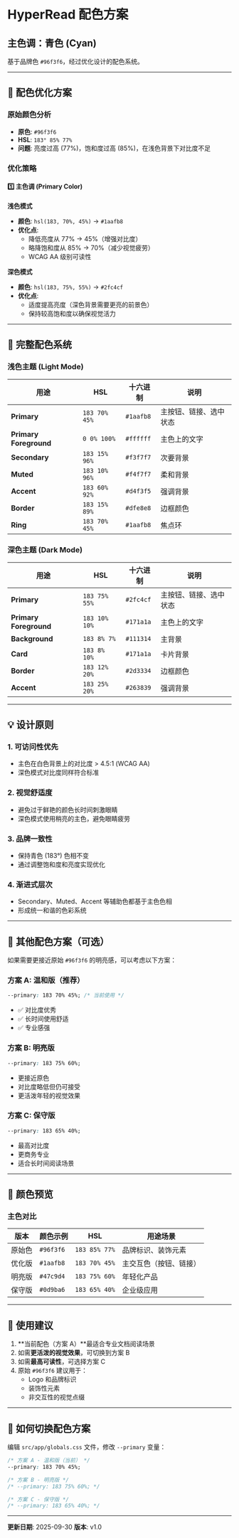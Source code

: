 # HyperRead 配色方案

## 主色调：青色 (Cyan)

基于品牌色 `#96f3f6`，经过优化设计的配色系统。

---

## 🎨 配色优化方案

### 原始颜色分析
- **原色**: `#96f3f6`
- **HSL**: `183° 85% 77%`
- **问题**: 亮度过高 (77%)，饱和度过高 (85%)，在浅色背景下对比度不足

### 优化策略

#### 1️⃣ **主色调 (Primary Color)**

**浅色模式**
- **颜色**: `hsl(183, 70%, 45%)` → `#1aafb8`
- **优化点**:
  - 降低亮度从 77% → 45%（增强对比度）
  - 略降饱和度从 85% → 70%（减少视觉疲劳）
  - WCAG AA 级别可读性

**深色模式**
- **颜色**: `hsl(183, 75%, 55%)` → `#2fc4cf`
- **优化点**:
  - 适度提高亮度（深色背景需要更亮的前景色）
  - 保持较高饱和度以确保视觉活力

---

## 🎯 完整配色系统

### 浅色主题 (Light Mode)

| 用途 | HSL | 十六进制 | 说明 |
|------|-----|----------|------|
| **Primary** | `183 70% 45%` | `#1aafb8` | 主按钮、链接、选中状态 |
| **Primary Foreground** | `0 0% 100%` | `#ffffff` | 主色上的文字 |
| **Secondary** | `183 15% 96%` | `#f3f7f7` | 次要背景 |
| **Muted** | `183 10% 96%` | `#f4f7f7` | 柔和背景 |
| **Accent** | `183 60% 92%` | `#d4f3f5` | 强调背景 |
| **Border** | `183 15% 89%` | `#dfe8e8` | 边框颜色 |
| **Ring** | `183 70% 45%` | `#1aafb8` | 焦点环 |

### 深色主题 (Dark Mode)

| 用途 | HSL | 十六进制 | 说明 |
|------|-----|----------|------|
| **Primary** | `183 75% 55%` | `#2fc4cf` | 主按钮、链接、选中状态 |
| **Primary Foreground** | `183 10% 10%` | `#171a1a` | 主色上的文字 |
| **Background** | `183 8% 7%` | `#111314` | 主背景 |
| **Card** | `183 8% 10%` | `#171a1a` | 卡片背景 |
| **Border** | `183 12% 20%` | `#2d3334` | 边框颜色 |
| **Accent** | `183 25% 20%` | `#263839` | 强调背景 |

---

## 💡 设计原则

### 1. **可访问性优先**
- 主色在白色背景上的对比度 > 4.5:1 (WCAG AA)
- 深色模式对比度同样符合标准

### 2. **视觉舒适度**
- 避免过于鲜艳的颜色长时间刺激眼睛
- 深色模式使用稍亮的主色，避免眼睛疲劳

### 3. **品牌一致性**
- 保持青色 (183°) 色相不变
- 通过调整饱和度和亮度实现优化

### 4. **渐进式层次**
- Secondary、Muted、Accent 等辅助色都基于主色色相
- 形成统一和谐的色彩系统

---

## 🔄 其他配色方案（可选）

如果需要更接近原始 `#96f3f6` 的明亮感，可以考虑以下方案：

### 方案 A: 温和版（推荐）
```css
--primary: 183 70% 45%; /* 当前使用 */
```
- ✅ 对比度优秀
- ✅ 长时间使用舒适
- ✅ 专业感强

### 方案 B: 明亮版
```css
--primary: 183 75% 60%;
```
- 更接近原色
- 对比度略低但仍可接受
- 更活泼年轻的视觉效果

### 方案 C: 保守版
```css
--primary: 183 65% 40%;
```
- 最高对比度
- 更商务专业
- 适合长时间阅读场景

---

## 🎨 颜色预览

### 主色对比

| 版本 | 颜色示例 | HSL | 用途场景 |
|------|---------|-----|---------|
| 原始色 | `#96f3f6` | `183 85% 77%` | 品牌标识、装饰元素 |
| 优化版 | `#1aafb8` | `183 70% 45%` | 主交互色（按钮、链接） |
| 明亮版 | `#47c9d4` | `183 75% 60%` | 年轻化产品 |
| 保守版 | `#0d9ba6` | `183 65% 40%` | 企业级应用 |

---

## 📝 使用建议

1. **当前配色（方案 A）**最适合专业文档阅读场景
2. 如需**更活泼的视觉效果**，可切换到方案 B
3. 如需**最高可读性**，可选择方案 C
4. 原始 `#96f3f6` 建议用于：
   - Logo 和品牌标识
   - 装饰性元素
   - 非交互性的视觉点缀

---

## 🔧 如何切换配色方案

编辑 `src/app/globals.css` 文件，修改 `--primary` 变量：

```css
/* 方案 A - 温和版（当前） */
--primary: 183 70% 45%;

/* 方案 B - 明亮版 */
/* --primary: 183 75% 60%; */

/* 方案 C - 保守版 */
/* --primary: 183 65% 40%; */
```

---

**更新日期**: 2025-09-30
**版本**: v1.0